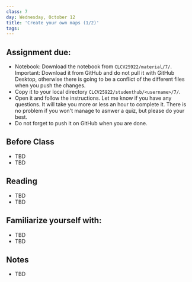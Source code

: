```yaml
---
class: 7
day: Wednesday, October 12
title: 'Create your own maps (1/2)'
tags: 
---
```


## Assignment due: 
- Notebook: Download the notebook from `CLCV25922/material/7/`. Important: Download it from GitHub and do not pull it with GitHub Desktop, otherwise there is going to be a conflict of the different files when you push the changes. 
- Copy it to your local directory `CLCV25922/studenthub/<username>/7/`.
- Open it and follow the instructions. Let me know if you have any questions. It will take you more or less an hour to complete it. There is no problem if you won't manage to asnwer a quiz, but please do your best.  
- Do not forget to push it on GitHub when you are done.

## Before Class 
- TBD 
- TBD 

## Reading 
- TBD 
- TBD 

## Familiarize yourself with: 
- TBD 
- TBD 

## Notes 
- TBD
